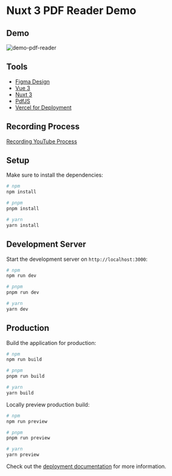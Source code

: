 # Nuxt 3 PDF Reader Demo

## Demo
![demo-pdf-reader](https://i.imgflip.com/7qvmkb.gif)
## Tools
- [Figma Design](https://www.figma.com/file/BRfRWjhLd09ILe8etocs72/Untitled?type=design&node-id=0-1&mode=design&t=cvbXPHYbGW1iTW72-0)
- [Vue 3](https://vuejs.org/)
- [Nuxt 3](https://nuxt.com/docs/getting-started/introduction)
- [PdfJS](https://github.com/mozilla/pdf.js/)
- [Vercel for Deployment](https://vercel.com)

## Recording Process
[Recording YouTube Process](https://www.youtube.com/watch?v=IBTHOI-5pFA&list=PL_sapWkWdZHFrE8Zx4Artkce_IXJm67jX)

## Setup

Make sure to install the dependencies:

```bash
# npm
npm install

# pnpm
pnpm install

# yarn
yarn install
```

## Development Server

Start the development server on `http://localhost:3000`:

```bash
# npm
npm run dev

# pnpm
pnpm run dev

# yarn
yarn dev
```

## Production

Build the application for production:

```bash
# npm
npm run build

# pnpm
pnpm run build

# yarn
yarn build
```

Locally preview production build:

```bash
# npm
npm run preview

# pnpm
pnpm run preview

# yarn
yarn preview
```

Check out the [deployment documentation](https://nuxt.com/docs/getting-started/deployment) for more information.
